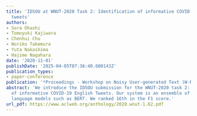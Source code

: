 ```yaml
---
title: 'IDSOU at WNUT-2020 Task 2: Identification of informative COVID-19 English
  tweets'
authors:
- Sora Ohashi
- Tomoyuki Kajiwara
- Chenhui Chu
- Noriko Takemura
- Yuta Nakashima
- Hajime Nagahara
date: '2020-11-01'
publishDate: '2025-04-05T07:36:40.600143Z'
publication_types:
- paper-conference
publication: '*Proceedings - Workshop on Noisy User-generated Text (W-NUT 2020)*'
abstract: 'We introduce the IDSOU submission for the WNUT-2020 task 2: identification
  of informative COVID-19 English Tweets. Our system is an ensemble of pre-trained
  language models such as BERT. We ranked 16th in the F1 score.'
url_pdf: https://www.aclweb.org/anthology/2020.wnut-1.62.pdf
---
```

